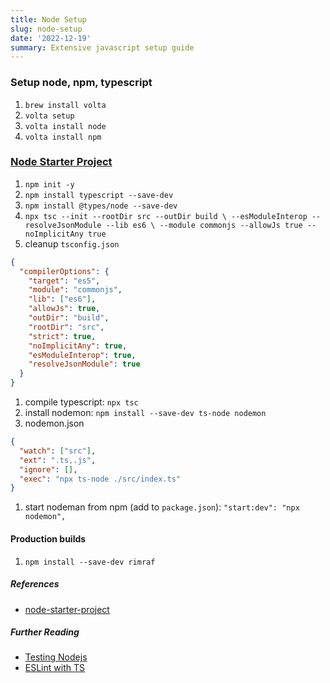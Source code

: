 ```yaml
---
title: Node Setup
slug: node-setup
date: '2022-12-19'
summary: Extensive javascript setup guide
---
```

### Setup node, npm, typescript
1. `brew install volta`
1. `volta setup`
1. `volta install node`
1. `volta install npm`

### [Node Starter Project](https://khalilstemmler.com/blogs/typescript/node-starter-project/)
1. `npm init -y`
1. `npm install typescript --save-dev`
1. `npm install @types/node --save-dev`
1. `npx tsc --init --rootDir src --outDir build \
--esModuleInterop --resolveJsonModule --lib es6 \
--module commonjs --allowJs true --noImplicitAny true`
1. cleanup `tsconfig.json`
```json
{
  "compilerOptions": {
    "target": "es5",                          
    "module": "commonjs",                    
    "lib": ["es6"],                     
    "allowJs": true,
    "outDir": "build",                          
    "rootDir": "src",
    "strict": true,         
    "noImplicitAny": true,
    "esModuleInterop": true,
    "resolveJsonModule": true
  }
}
```
1. compile typescript: `npx tsc`
1. install nodemon: `npm install --save-dev ts-node nodemon`
1. nodemon.json
```json
{
  "watch": ["src"],
  "ext": ".ts,.js",
  "ignore": [],
  "exec": "npx ts-node ./src/index.ts"
}
```
1. start nodeman from npm (add to `package.json`): `"start:dev": "npx nodemon",`
#### Production builds
1. `npm install --save-dev rimraf`


##### References
* [node-starter-project](https://khalilstemmler.com/blogs/typescript/node-starter-project/)

##### Further Reading
* [Testing Nodejs](https://khalilstemmler.com/blogs/typescript/node-starter-project/#Testing-Added-November-26th-2022)
* [ESLint with TS](https://khalilstemmler.com/blogs/typescript/eslint-for-typescript/)
